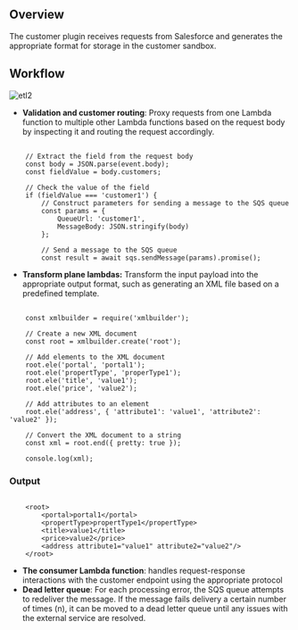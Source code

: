 ## Overview
 The customer plugin receives requests from Salesforce and generates the appropriate format for storage in the customer sandbox.
## Workflow

![etl2](https://github.com/INFRALESS-IO/cloudconsultantsch-sf-plugins/assets/86754554/6ea9b948-0ff9-4042-a463-ff2d358c64a6)
- **Validation and customer routing**: Proxy requests from one Lambda function to multiple other Lambda functions based on the request body by inspecting it and routing the request accordingly.
##
        // Extract the field from the request body
        const body = JSON.parse(event.body);
        const fieldValue = body.customers;

        // Check the value of the field
        if (fieldValue === 'customer1') {
            // Construct parameters for sending a message to the SQS queue
            const params = {
                QueueUrl: 'customer1',
                MessageBody: JSON.stringify(body)
            };

            // Send a message to the SQS queue
            const result = await sqs.sendMessage(params).promise();
 - **Transform plane lambdas:** Transform the input payload into the appropriate output format, such as generating an XML file based on a predefined template.
##
		const xmlbuilder = require('xmlbuilder');

		// Create a new XML document
		const root = xmlbuilder.create('root');

		// Add elements to the XML document
		root.ele('portal', 'portal1');
		root.ele('propertType', 'properType1');
		root.ele('title', 'value1');
		root.ele('price', 'value2');

		// Add attributes to an element
		root.ele('address', { 'attribute1': 'value1', 'attribute2': 'value2' });

		// Convert the XML document to a string
		const xml = root.end({ pretty: true });

		console.log(xml);
### Output
##
		<root>
  			<portal>portal1</portal>
			<propertType>propertType1</propertType>
			<title>value1</title>
			<price>value2</price>
			<address attribute1="value1" attribute2="value2"/>
		</root>
- **The consumer Lambda function**: handles request-response interactions with the customer endpoint using the appropriate protocol
- **Dead letter queue**: For each processing error, the SQS queue attempts to redeliver the message. If the message fails delivery a certain number of times (n), it can be moved to a dead letter queue until any issues with the external service are resolved.
  
